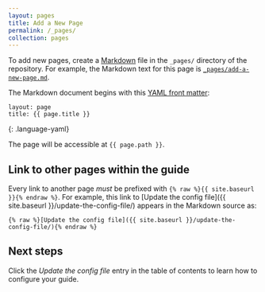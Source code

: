 ```yaml
---
layout: pages
title: Add a New Page
permalink: /_pages/
collection: pages
---
```

To add new pages, create a 
[Markdown](http://daringfireball.net/projects/markdown/syntax) file in the
`_pages/` directory of the repository. For example, the Markdown text for
this page is
[`_pages/add-a-new-page.md`](https://github.com/DCgov/guides-template/blob/gh-pages/_pages/add-a-new-page.md).

The Markdown document begins with this [YAML front
matter](http://jekyllrb.com/docs/frontmatter/):

~~~
layout: page
title: {{ page.title }}
~~~
{: .language-yaml}

The page will be accessible at `{{ page.path }}`.

## Link to other pages within the guide

Every link to another page _must_ be prefixed with
`{% raw %}{{ site.baseurl }}{% endraw %}`. For example,
this link to [Update the config file]({{ site.baseurl }}/update-the-config-file/)
appears in the Markdown source as:

~~~
{% raw %}[Update the config file]({{ site.baseurl }}/update-the-config-file/){% endraw %}
~~~

## Next steps

Click the _Update the config file_ entry in the table of contents to learn how
to configure your guide.

